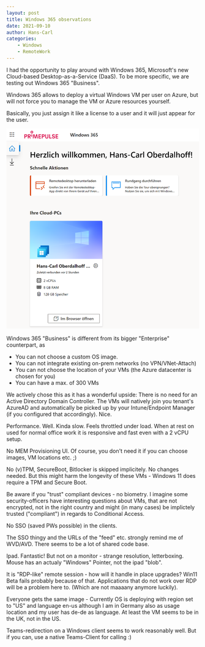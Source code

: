 ```yaml
---
layout: post
title: Windows 365 observations
date: 2021-09-10
author: Hans-Carl
categories:
    - Windows
    - RemoteWork
---
```

I had the opportunity to play around with Windows 365, Microsoft's new Cloud-based Desktop-as-a-Service (DaaS). To be more specific, we are testing out Windows 365 "Business". 

Windows 365 allows to deploy a virtual Windows VM per user on Azure, but will not force you to manage the VM or Azure resources yourself.

Basically, you just assign it like a license to a user and it will just appear for the user.

![Cloud PC Dashboard](../images/2021-09-13-14-08-12.png)

Windows 365 "Business" is different from its bigger "Enterprise" counterpart, as 
- You can not choose a custom OS image.
- You can not integrate existing on-prem networks (no VPN/VNet-Attach)
- You can not choose the location of your VMs (the Azure datacenter is chosen for you)
- You can have a max. of 300 VMs 

We actively chose this as it has a wonderful upside: There is no need for an Active Directory Domain Controller. The VMs will natively join you tenant's AzureAD and automatically be picked up by your Intune/Endpoint Manager (if you configured that accordingly). Nice.

Performance. Well. Kinda slow. Feels throttled under load. When at rest on used for normal office work it is responsive and fast even with a 2 vCPU setup.

No MEM Provisioning UI. Of course, you don't need it if you can choose images, VM locations etc. ;)

No (v)TPM, SecureBoot, Bitlocker is skipped implicitely. No changes needed. But this might harm the longevity of these VMs - Windows 11 does require a TPM and Secure Boot.

Be aware if you "trust" compliant devices - no biometry. I imagine some security-officers have interesting questions about VMs, that are not encrypted, not in the right country and might (in many cases) be implictely trusted ("compliant") in regards to Conditional Access.

No SSO (saved PWs possible) in the clients. 

The SSO thingy and the URLs of the "feed" etc. strongly remind me of WVD/AVD. There seems to be a lot of shared code base.

Ipad. Fantastic! But not on a monitor - strange resolution, letterboxing. Mouse has an actualy "Windows" Pointer, not the ipad "blob".

It is "RDP-like" remote session - how will it handle in place upgrades? Win11 Beta fails probably because of that. Applications that do not work over RDP will be a problem here to. (Which are not maaaany anymore luckily).

Everyone gets the same image - Currently OS is deploying with region set to "US" and language en-us although I am in Germany also as usage location and my user has de-de as language. At least the VM seems to be in the UK, not in the US.

Teams-redirection on a Windows client seems to work reasonably well. But if you can, use a native Teams-Client for calling :)